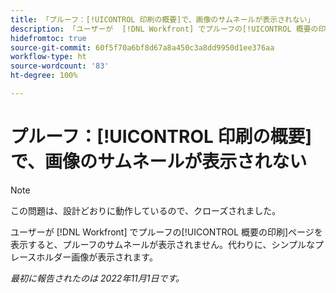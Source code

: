 ```yaml
---
title: 「プルーフ：[!UICONTROL 印刷の概要]で、画像のサムネールが表示されない」
description: 「ユーザーが  [!DNL Workfront] でプルーフの[!UICONTROL 概要の印刷]ページを表示すると、プルーフのサムネールが表示されません。代わりに、シンプルなプレースホルダー画像が表示されます。」
hidefromtoc: true
source-git-commit: 60f5f70a6bf8d67a8a450c3a8dd9950d1ee376aa
workflow-type: ht
source-wordcount: '83'
ht-degree: 100%

---
```



# プルーフ：[!UICONTROL 印刷の概要]で、画像のサムネールが表示されない

<!--This is on both the WF and WFP TOCs-->

>[!NOTE]
>
>この問題は、設計どおりに動作しているので、クローズされました。

ユーザーが [!DNL Workfront] でプルーフの[!UICONTROL 概要の印刷]ページを表示すると、プルーフのサムネールが表示されません。代わりに、シンプルなプレースホルダー画像が表示されます。

_最初に報告されたのは 2022年11月1日です。_

